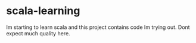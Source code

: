 scala-learning
==============

Im starting to learn scala and this project contains code Im trying out. Dont expect much quality here.
